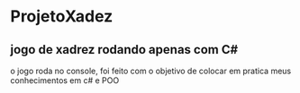 # ProjetoXadez
## jogo de xadrez rodando apenas com C#
o jogo roda no console, foi feito com o objetivo de colocar em pratica meus conhecimentos em c# e POO
